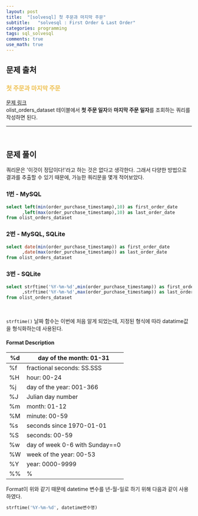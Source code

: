 ```yaml
---
layout: post
title:  "[solvesql] 첫 주문과 마지막 주문"
subtitle:   "solvesql : First Order & Last Order"
categories: programming
tags: sql_solvesql
comments: true
use_math: true
---
```


## 문제 출처

###  <font color = "#EFC050"> 첫 주문과 마지막 주문 </font>    
     
[문제 링크](https://solvesql.com/problems/first-and-last-orders/) <br>
olist_orders_dataset 테이블에서 **첫 주문 일자**와 **마지막 주문 일자**를 조회하는 쿼리를 작성하면 된다.

-------
<br>

## 문제 풀이

쿼리문은 '이것이 정답이다!'라고 하는 것은 없다고 생각한다. 그래서 다양한 방법으로 결과를 추출할 수 있기 때문에, 가능한 쿼리문을 몇개 적어보았다.

### 1번 - MySQL
```sql  
select left(min(order_purchase_timestamp),10) as first_order_date
      ,left(max(order_purchase_timestamp),10) as last_order_date
from olist_orders_dataset
```

### 2번 - MySQL, SQLite
```sql  
select date(min(order_purchase_timestamp)) as first_order_date
      ,date(max(order_purchase_timestamp)) as last_order_date
from olist_orders_dataset
```

### 3번 - SQLite
```sql
select strftime('%Y-%m-%d',min(order_purchase_timestamp)) as first_order_date
      ,strftime('%Y-%m-%d',max(order_purchase_timestamp)) as last_order_date
from olist_orders_dataset
```

<br>

`strftime()` 날짜 함수는 이번에 처음 알게 되었는데, 지정된 형식에 따라 datatime값을 형식화하는데 사용된다.

#### Format Description
| %d | day of the month: 01-31        |
|----|--------------------------------|
| %f | fractional seconds: SS.SSS     |
| %H | hour: 00-24                    |
| %j | day of the year: 001-366       |
| %J | Julian day number              |
| %m | month: 01-12                   |
| %M | minute: 00-59                  |
| %s | seconds since 1970-01-01       |
| %S | seconds: 00-59                 |
| %w | day of week 0-6 with Sunday==0 |
| %W | week of the year: 00-53        |
| %Y | year: 0000-9999                |
| %% | %                              |

Format이 위와 같기 때문에 datetime 변수를 년-월-일로 하기 위해 다음과 같이 사용하였다. <br>
```sql
strftime('%Y-%m-%d', datetime변수명)
```
